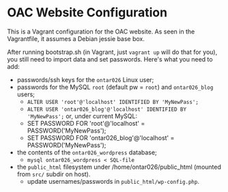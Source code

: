 OAC Website Configuration
=========================

This is a Vagrant configuration for the OAC website. As seen in the Vagrantfile,
it assumes a Debian jessie base box.

After running bootstrap.sh (in Vagrant, just `vagrant up` will do that for you),
you still need to import data and set passwords. Here's what you need to add:

* passwords/ssh keys for the `ontar026` Linux user;
* passwords for the MySQL `root` (default pw = `root`) and `ontar026_blog` users;
  + `ALTER USER 'root'@'localhost' IDENTIFIED BY 'MyNewPass';`
  + `ALTER USER 'ontar026_blog'@'localhost' IDENTIFIED BY 'MyNewPass';`
  or, under current MySQL:
  + SET PASSWORD FOR 'root'@'localhost' = PASSWORD('MyNewPass');
  + SET PASSWORD FOR 'ontar026_blog'@'localhost' = PASSWORD('MyNewPass');
* the contents of the `ontar026_wordpress` database;
  + `mysql ontar026_wordpress < SQL-file`
* the `public_html` filesystem under /home/ontar026/public_html (mounted from `src/` subdir on host).
  + update usernames/passwords in `public_html/wp-config.php`.